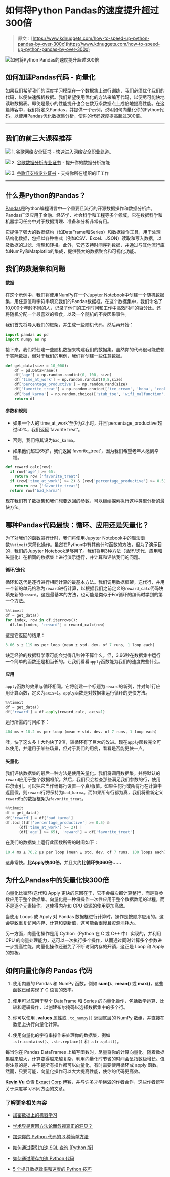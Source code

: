# 如何将Python Pandas的速度提升超过300倍

> 原文：[https://www.kdnuggets.com/how-to-speed-up-python-pandas-by-over-300x](https://www.kdnuggets.com/how-to-speed-up-python-pandas-by-over-300x)

![如何将Python Pandas的速度提升超过300倍](../Images/4ccb0c246d992f847174ad475d82ca91.png)

## 如何加速Pandas代码 - 向量化

如果我们希望我们的深度学习模型在一个数据集上进行训练，我们必须优化我们的代码，以便快速解析数据。我们希望使用优化的方法来编写代码，以便尽可能快地读取数据表。即使是最小的性能提升也会在数万条数据点上成倍地提高性能。在这篇博客中，我们将定义Pandas，并提供一个示例，说明如何向量化你的Python代码，以使用Pandas优化数据集分析，使你的代码速度提高超过300倍。

* * *

## 我们的前三大课程推荐

![](../Images/0244c01ba9267c002ef39d4907e0b8fb.png) 1\. [谷歌网络安全证书](https://www.kdnuggets.com/google-cybersecurity) - 快速进入网络安全职业轨道。

![](../Images/e225c49c3c91745821c8c0368bf04711.png) 2\. [谷歌数据分析专业证书](https://www.kdnuggets.com/google-data-analytics) - 提升你的数据分析技能

![](../Images/0244c01ba9267c002ef39d4907e0b8fb.png) 3\. [谷歌IT支持专业证书](https://www.kdnuggets.com/google-itsupport) - 支持你所在组织的IT工作

* * *

## 什么是Python的Pandas？

[Pandas](https://pandas.pydata.org/docs/)是Python编程语言中一个重要且流行的开源数据操作和数据分析库。Pandas广泛应用于金融、经济学、社会科学和工程等多个领域。它在数据科学和机器学习任务中对于数据清理、准备和分析非常有用。

它提供了强大的数据结构（如DataFrame和Series）和数据操作工具，用于处理结构化数据，包括以各种格式（例如CSV、Excel、JSON）读取和写入数据，以及数据的过滤、清理和转换。此外，它还支持时间序列数据，并通过与其他流行库如NumPy和Matplotlib的集成，提供强大的数据聚合和可视化功能。

## 我们的数据集和问题

#### 数据

在这个示例中，我们将使用NumPy在一个[Jupyter Notebook](https://jupyter.org/)中创建一个随机数据集，用任意值和字符串填充我们的Pandas数据框。在这个数据集中，我们命名了10,000个年龄不同的人，记录了他们的工作时间和工作中高效时间的百分比。还将随机分配一个最喜欢的零食，以及一个随机的不良因果事件。

我们首先将导入我们的框架，并生成一些随机代码，然后再开始：

```py
import pandas as pd
import numpy as np
```

接下来，我们将创建一些随机数据来构建我们的数据集。虽然你的代码很可能依赖于实际数据，但对于我们的用例，我们将创建一些任意数据。

```py
def get_data(size = 10_000):
    df = pd.DataFrame()
    df['age'] = np.random.randint(0, 100, size)
    df['time_at_work'] = np.random.randint(0,8,size)
    df['percentage_productive'] = np.random.rand(size)
    df['favorite_treat'] = np.random.choice(['ice_cream', 'boba', 'cookie'], size)
    df['bad_karma'] = np.random.choice(['stub_toe', 'wifi_malfunction', 'extra_traffic'])
    return df
```

#### 参数和规则

+   如果一个人的‘time_at_work’至少为2小时，并且‘percentage_productive’超过50%，我们返回‘favorite treat’。

+   否则，我们将其设为`bad_karma`。

+   如果他们超过65岁，我们返回‘favorite_treat’，因为我们希望老年人感到幸福。

```py
def reward_calc(row):
  if row['age'] >= 65:
    return row ['favorite_treat']
  if (row['time_at_work'] >= 2) & (row['percentage_productive'] >= 0.5):
    return row ['favorite_treat']
  return row['bad_karma']
```

现在我们有了数据集和我们想要返回的参数，可以继续探索执行这种类型分析的最快方法。

## 哪种Pandas代码最快：循环、应用还是矢量化？

为了对我们的函数进行计时，我们将使用Jupyter Notebook中的魔法函数`%%timeit`来简化操作。虽然在Python中有其他计时函数的方法，但为了演示目的，我们的Jupyter Notebook足够用了。我们将用3种方法（循环/迭代、应用和矢量化）在相同的数据集上进行演示运行，并计算和评估我们的问题。

#### 循环/迭代

循环和迭代是逐行进行相同计算的最基本方法。我们调用数据框架，迭代行，并用一个新的单元格称为`reward`进行计算，以根据我们之前定义的`reward_calc`代码块填充新的`reward`。这是最基本的方法，也可能是类似于For循环的编码时学到的第一个方法。

```py
%%timeit
df = get_data()
for index, row in df.iterrows():
  df.loc[index, 'reward'] = reward_calc(row)
```

这是它返回的结果：

```py
3.66 s ± 119 ms per loop (mean ± std. dev. of 7 runs, 1 loop each)
```

缺乏经验的数据科学家可能会觉得几秒钟不算什么。但，3.66秒在数据集中运行一个简单的函数还是相当长的。让我们看看`apply`函数能为我们的速度做些什么。

#### 应用

`apply`函数的效果与循环相同。它将创建一个标题为`reward`的新列，并对每1行应用计算函数，定义为`axis=1`。`apply`函数是对数据集运行循环的更快方法。

```py
%%timeit
df = get_data()
df['reward'] = df.apply(reward_calc, axis=1)
```

运行所需的时间如下：

```py
404 ms ± 18.2 ms per loop (mean ± std. dev. of 7 runs, 1 loop each)
```

哇，快了这么多！大约快了9倍，较循环有了巨大的改进。现在`apply`函数完全可以使用，并适用于某些场景，但对于我们的用例，看看是否能更快一点。

#### 矢量化

我们评估数据集的最后一种方法是使用矢量化。我们将调用数据集，并将默认的`reward`应用于整个数据框架。然后，我们只会检查那些满足我们参数的行，使用布尔索引。可以把它当作给每行设置一个真/假值。如果任何行或所有行在计算中返回假，则`reward`行将保持为`bad_karma`。而如果所有行都为真，我们将重新定义`reward`行的数据框架为`favorite_treat`。

```py
%%timeit
df = get_data()
df['reward'] = df['bad_karma']
df.loc[((df['percentage_productive'] >= 0.5) &
      (df['time_at_work'] >= 2)) |
      (df['age'] >= 65), 'reward'] = df['favorite_treat']
```

在我们的数据集上运行此函数所需的时间如下：

```py
10.4 ms ± 76.2 µs per loop (mean ± std. dev. of 7 runs, 100 loops each)
```

这非常快。**比Apply快40倍**，并且大约**比循环快360倍……**

## 为什么Pandas中的矢量化快300倍

向量化比循环/迭代和 Apply 更快的原因在于，它不会每次都计算整行，而是将参数应用于整个数据集。向量化是一种将操作一次性应用于整个数据数组的过程，而不是逐个元素操作。这使得内存和 CPU 资源的使用更加高效。

当使用 Loops 或 Apply 对 Pandas 数据框进行计算时，操作是按顺序应用的。这会导致重复访问内存、计算和更新值，这可能会很慢且资源消耗大。

另一方面，向量化操作是用 Cython（Python 在 C 或 C++ 中）实现的，并利用 CPU 的向量处理能力，这可以一次执行多个操作，从而通过同时计算多个参数进一步提高性能。向量化操作还避免了不断访问内存的开销，这正是 Loop 和 Apply 的短板。

## 如何向量化你的 Pandas 代码

1.  使用内置的 Pandas 和 NumPy 函数，例如 **sum()**、**mean()** 或 **max()**，这些函数已经实现了 C 语言的效率。

1.  使用可以应用于整个 DataFrame 和 Series 的向量化操作，包括数学运算、比较和逻辑操作，以创建布尔掩码以选择数据集中的多个行。

1.  你可以使用 **.values** 属性或 `.to_numpy()` 返回底层的 NumPy 数组，并直接在数组上执行向量化计算。

1.  使用向量化的字符串操作来处理你的数据集，例如 `.str.contains()`、`.str.replace()` 和 `.str.split()`。

每当你在 Pandas DataFrames 上编写函数时，尽量将你的计算向量化。随着数据集越来越大，计算变得越来越复杂，利用向量化时节省的时间会呈指数级增长。值得注意的是，并不是所有操作都可以向量化，有时需要使用循环或 apply 函数。然而，只要可能，向量化操作可以大大提高性能，使你的代码更高效。

**[Kevin Vu](https://blog.exxactcorp.com/)** 负责 [Exxact Corp 博客](https://blog.exxactcorp.com/)，并与许多才华横溢的作者合作，这些作者撰写关于深度学习不同方面的文章。

### 了解更多相关内容

+   [加密数据上的机器学习](https://www.kdnuggets.com/2022/08/machine-learning-encrypted-data.html)

+   [学术界是否因方法论而忽视真正的洞见？](https://www.kdnuggets.com/is-academia-obsessing-over-methodology-at-the-cost-of-true-insights)

+   [加速你的 Python 代码的 3 种简单方法](https://www.kdnuggets.com/2022/10/3-simple-ways-speed-python-code.html)

+   [如何通过索引加速 SQL 查询 [Python 版]](https://www.kdnuggets.com/2023/08/speed-sql-queries-indexes-python-edition.html)

+   [如何通过缓存加速 Python 代码](https://www.kdnuggets.com/how-to-speed-up-python-code-with-caching)

+   [5 个提升数据效率和速度的 Python 技巧](https://www.kdnuggets.com/5-python-tips-for-data-efficiency-and-speed)

